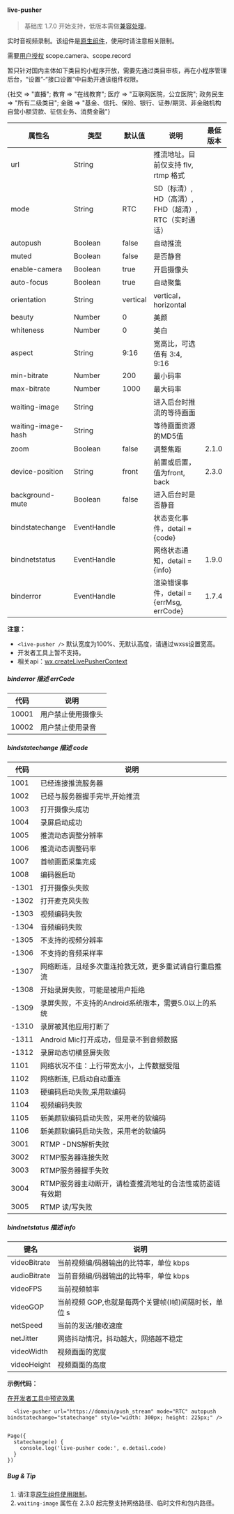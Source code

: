 <!-- https://developers.weixin.qq.com/miniprogram/dev/component/live-pusher.html -->

#### live-pusher

> 基础库 1.7.0 开始支持，低版本需做[兼容处理](https://developers.weixin.qq.com/miniprogram/dev/framework/compatibility.html)。

实时音视频录制。该组件是[原生组件](https://developers.weixin.qq.com/miniprogram/dev/component/native-component.html)，使用时请注意相关限制。

需要[用户授权](https://developers.weixin.qq.com/miniprogram/dev/framework/open-ability/authorize.html) scope.camera、scope.record

暂只针对国内主体如下类目的小程序开放，需要先通过类目审核，再在小程序管理后台，“设置”-“接口设置”中自助开通该组件权限。

{社交 => "直播"; 教育 => "在线教育"; 医疗 => "互联网医院，公立医院"; 政务民生 => "所有二级类目"; 金融 =\> "基金、信托、保险、银行、证券/期货、非金融机构自营小额贷款、征信业务、消费金融"}

  属性名               |  类型          |  默认值     |  说明                                 | 最低版本 
-----------------------|----------------|-------------|---------------------------------------|----------
  url                  |  String        |             |  推流地址。目前仅支持 flv, rtmp 格式  |          
  mode                 |  String        |  RTC        |SD（标清）, HD（高清）, FHD（超清）, RTC（实时通话）|          
  autopush             |  Boolean       |  false      |  自动推流                             |          
  muted                |  Boolean       |  false      |  是否静音                             |          
  enable-camera        |  Boolean       |  true       |  开启摄像头                           |          
  auto-focus           |  Boolean       |  true       |  自动聚集                             |          
  orientation          |  String        |  vertical   |  vertical，horizontal                 |          
  beauty               |  Number        |  0          |  美颜                                 |          
  whiteness            |  Number        |  0          |  美白                                 |          
  aspect               |  String        |  9:16       |  宽高比，可选值有 3:4, 9:16           |          
  min-bitrate          |  Number        |  200        |  最小码率                             |          
  max-bitrate          |  Number        |  1000       |  最大码率                             |          
  waiting-image        |  String        |             |  进入后台时推流的等待画面             |          
  waiting-image-hash   |  String        |             |  等待画面资源的MD5值                  |          
  zoom                 |  Boolean       |  false      |  调整焦距                             |  2.1.0   
  device-position      |  String        |  front      |  前置或后置，值为front, back          |  2.3.0   
  background-mute      |  Boolean       |  false      |  进入后台时是否静音                   |          
  bindstatechange      |  EventHandle   |             |  状态变化事件，detail = {code}        |          
  bindnetstatus        |  EventHandle   |             |  网络状态通知，detail = {info}        |  1.9.0   
  binderror            |  EventHandle   |             |渲染错误事件，detail = {errMsg, errCode}|  1.7.4   

**注意：**

*   `<live-pusher />` 默认宽度为100%、无默认高度，请通过wxss设置宽高。
*   开发者工具上暂不支持。
*   相关api：[wx.createLivePusherContext](https://developers.weixin.qq.com/miniprogram/dev/api/media/live/wx.createLivePusherContext.html)

##### binderror __描述__ errCode

  代码    |  说明        
----------|--------------
  10001   |用户禁止使用摄像头
  10002   |用户禁止使用录音

##### bindstatechange __描述__ code

  代码    |  说明                              
----------|------------------------------------
  1001    |  已经连接推流服务器                
  1002    |  已经与服务器握手完毕,开始推流     
  1003    |  打开摄像头成功                    
  1004    |  录屏启动成功                      
  1005    |  推流动态调整分辨率                
  1006    |  推流动态调整码率                  
  1007    |  首帧画面采集完成                  
  1008    |  编码器启动                        
  -1301   |  打开摄像头失败                    
  -1302   |  打开麦克风失败                    
  -1303   |  视频编码失败                      
  -1304   |  音频编码失败                      
  -1305   |  不支持的视频分辨率                
  -1306   |  不支持的音频采样率                
  -1307   |网络断连，且经多次重连抢救无效，更多重试请自行重启推流
  -1308   |  开始录屏失败，可能是被用户拒绝    
  -1309   |录屏失败，不支持的Android系统版本，需要5.0以上的系统
  -1310   |  录屏被其他应用打断了              
  -1311   |Android Mic打开成功，但是录不到音频数据
  -1312   |  录屏动态切横竖屏失败              
  1101    |网络状况不佳：上行带宽太小，上传数据受阻
  1102    |  网络断连, 已启动自动重连          
  1103    |  硬编码启动失败,采用软编码         
  1104    |  视频编码失败                      
  1105    |新美颜软编码启动失败，采用老的软编码
  1106    |新美颜软编码启动失败，采用老的软编码
  3001    |  RTMP -DNS解析失败                 
  3002    |  RTMP服务器连接失败                
  3003    |  RTMP服务器握手失败                
  3004    |RTMP服务器主动断开，请检查推流地址的合法性或防盗链有效期
  3005    |  RTMP 读/写失败                    

##### bindnetstatus __描述__ info

  键名           |  说明                              
-----------------|------------------------------------
  videoBitrate   |当前视频编/码器输出的比特率，单位 kbps
  audioBitrate   |当前音频编/码器输出的比特率，单位 kbps
  videoFPS       |  当前视频帧率                      
  videoGOP       |当前视频 GOP,也就是每两个关键帧(I帧)间隔时长，单位 s
  netSpeed       |  当前的发送/接收速度               
  netJitter      |网络抖动情况，抖动越大，网络越不稳定
  videoWidth     |  视频画面的宽度                    
  videoHeight    |  视频画面的高度                    

**示例代码：**

[在开发者工具中预览效果](wechatide://minicode/KvWD9mmA62Yk "在开发者工具中预览效果")

      <live-pusher url="https://domain/push_stream" mode="RTC" autopush bindstatechange="statechange" style="width: 300px; height: 225px;" />
    

    Page({
      statechange(e) {
        console.log('live-pusher code:', e.detail.code)
      }
    })
    

##### Bug & Tip

1.  请注意[原生组件使用限制](https://developers.weixin.qq.com/miniprogram/dev/component/native-component.html#原生组件的使用限制)。
2.  `waiting-image` 属性在 2.3.0 起完整支持网络路径、临时文件和包内路径。
